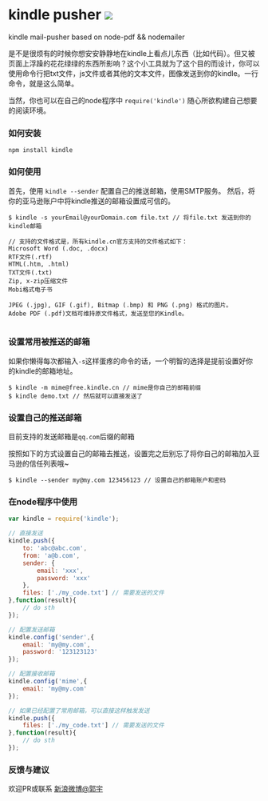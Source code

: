 # kindle pusher ![](https://badge.fury.io/js/kindle.png)

kindle mail-pusher based on node-pdf && nodemailer

是不是很烦有的时候你想安安静静地在kindle上看点儿东西（比如代码）。但又被页面上浮躁的花花绿绿的东西所影响？这个小工具就为了这个目的而设计，你可以使用命令行把txt文件，js文件或者其他的文本文件，图像发送到你的kindle。一行命令，就是这么简单。

当然，你也可以在自己的node程序中 `require('kindle')` 随心所欲构建自己想要的阅读环境。

### 如何安装

`npm install kindle` 

### 如何使用

首先，使用 `kindle --sender` 配置自己的推送邮箱，使用SMTP服务。
然后，将你的亚马逊账户中将kindle推送的邮箱设置成可信的。

````
$ kindle -s yourEmail@yourDomain.com file.txt // 将file.txt 发送到你的kindle邮箱

// 支持的文件格式是，所有kindle.cn官方支持的文件格式如下：
Microsoft Word (.doc, .docx) 
RTF文件(.rtf) 
HTML(.htm, .html)
TXT文件(.txt) 
Zip, x-zip压缩文件
Mobi格式电子书 

JPEG (.jpg), GIF (.gif), Bitmap (.bmp) 和 PNG (.png) 格式的图片。
Adobe PDF (.pdf)文档可维持原文件格式，发送至您的Kindle。


````
### 设置常用被推送的邮箱

如果你懒得每次都输入`-s`这样蛋疼的命令的话，一个明智的选择是提前设置好你的kindle的邮箱地址。

````
$ kindle -m mime@free.kindle.cn // mime是你自己的邮箱前缀
$ kindle demo.txt // 然后就可以直接发送了
````

### 设置自己的推送邮箱

目前支持的发送邮箱是`qq.com`后缀的邮箱

按照如下的方式设置自己的邮箱去推送，设置完之后别忘了将你自己的邮箱加入亚马逊的信任列表哦~

````
$ kindle --sender my@my.com 123456123 // 设置自己的邮箱账户和密码
````
### 在node程序中使用

````javascript
var kindle = require('kindle');

// 直接发送
kindle.push({
    to: 'abc@abc.com',
    from: 'a@b.com',
    sender: {
        email: 'xxx',
        password: 'xxx'
    },
    files: ['./my_code.txt'] // 需要发送的文件
},function(result){
    // do sth
});

// 配置发送邮箱
kindle.config('sender',{
    email: 'my@my.com',
    password: '123123123'
});

// 配置接收邮箱
kindle.config('mime',{
    email: 'my@my.com'
});

// 如果已经配置了常用邮箱，可以直接这样触发发送
kindle.push({
    files: ['./my_code.txt'] // 需要发送的文件
},function(result){
    // do sth
});

````

### 反馈与建议

欢迎PR或联系 [新浪微博@郭宇](http://weibo.com/turingou)